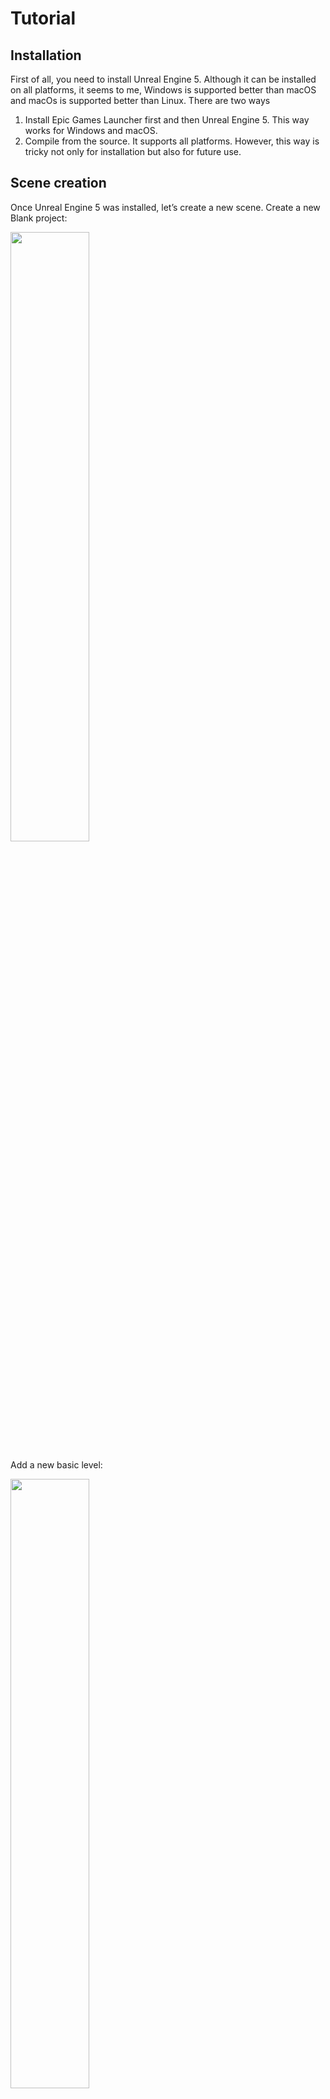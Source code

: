 # **Tutorial**

## **Installation**
First of all, you need to install Unreal Engine 5. Although it can be installed on all platforms, it seems to me, Windows is supported better than macOS and macOs is supported better than Linux.
There are two ways
1. Install Epic Games Launcher first and then Unreal Engine 5. This way works for Windows and macOS.
2. Compile from the source. It supports all platforms. However, this way is tricky not only for installation but also for future use.

## **Scene creation**
Once Unreal Engine 5 was installed, let’s create a new scene. 
Create a new Blank project:

<img src="README_source/ue_00001.png" width=50% height=50%>

Add a new basic level:

<img src="README_source/ue_00002.png" width=50% height=50%>

### **MassEntity**
Now we can start to play around with MassEntity. MassEntity is a plugin in Unreal Engine 5 for data-oriented calculation. The overview could be found [here](https://docs.unrealengine.com/5.0/en-US/overview-of-mass-entity-in-unreal-engine/) or [here](https://www.youtube.com/watch?v=f9q8A-9DvPo). The first application was the demo The Matrix Awakens. The plugin is quite new and still in development. And unfortunately, the documentation is missing and the existing tutorials which could be found are a bit outdated.
I used [this tutotrial](https://www.youtube.com/watch?v=2LvUB3_PAhI). There were no problems except a few easy to solve. So you can follow it with some small changes to solve possible problems that I’ll describe below
When you open `BP_CrowdCharacter`, you should see four warning starting by `Get SkeletalMesh: ` :

<img src="README_source/ue_00008.png" width=50% height=50%>

As written in warnings, replace all problem nodes by GetSkeletalMeshAsset:

<img src="README_source/ue_00009.png" width=35% height=35%>
<img src="README_source/ue_00010.png" width=37.25% height=37.25%>

At 6:00, add two fragments (Transform Fragments and Agent Radius Fragments) into Assorted Fragments. Simulation doesn’t work without those two fragments.

<img src="README_source/ue_00017.png" width=50% height=50%>

While starting the simulation you can see this error: 

<img src="README_source/ue_00018.png" width=30% height=30%>

I didn’t figure out how to fix it. I only found [this discussion on the official UE forum](https://forums.unrealengine.com/t/solved-ue5-mass-ai-some-traits-are-requiring-the-presence-of-fragments-which-are-missing/691512). Anyway, the simulation works.
At 8:02, don’t close `DA_CrowdAgent`, but expand the StateTree fragment and create a StateTree following this way. I don’t know (likely a bug) why, but the way it's presented in the video doesn’t work : it is impossible to select the StateTree in the fragment setting.

<img src="README_source/ue_00016.png" width=50% height=50%>

Now we have a pedestrian simulation. Time to capture and create annotations.

## **Masking** 
Unreal Engine 5 has several methods to create masks. You can find videos about them, for example [here](https://www.youtube.com/watch?v=PiQ_JLJKi0M) and [here](https://www.youtube.com/watch?v=JH07z9Ap1hk). I recommend you to watch the first video. Next we’ll see how to create instance segmentation masks via a stencil buffer.
The stencil buffer is one of multiple buffers used for rendering. The objective of this buffer is to limit the area of rendering. The possible way of its application can be found below: https://www.youtube.com/watch?v=EzM8LGzMjmc
The first thing we need is to enable Custom Depth-Stencil Pass.
Edit->Project Setings…. 

<img src="README_source/ue_00019.png" width=30% height=30%>

Write “depth” and enable Custom Depth-Stencil Pass with the value Enabled with stencil 

<img src="README_source/ue_00020.png" width=50% height=50%>

If you want to change the stencil value of an object, select the object, enable Render CustomDepth Pass in its settings and set a value you wish to Custom DepthStencil Value. 
Example with a plane: 

<img src="README_source/ue_00021.png" width=20% height=20%>

It is possible to visualize the scene with the stencil value. Click Lit->Buffer Visualization->Custom Stencil 

<img src="README_source/ue_00022.png" width=25% height=25%>

Let's return to `BP_CrowdCharacter`. Actors created by MassEntity system don’t exist at the begging of the simulation/game. So, iterating through all objects in the scene and changing their stencil value at the beginning is not a good idea. This is the reason why [UnrealGT](https://github.com/unrealgt/unrealgt) doesn’t work with the MassEntity system. It seems there are two ways to handle it:
1. Use MassSpawner from the MassEntity system in order to set the stencil value (honestly I tried this approach several times, didn't succeed)
2. Set the stencil value in ”the constructor” of `BP_CrowdCharacter`
As you might have guessed, I’am going to show the second approach. 
Open BP_CrowdCharacter. Add a new function, call it SetStencilValue and drop into SetupComponents. Open this function and create a Blueprint graph as shown below. ue_00024.
The logic is pretty simple. We get an array of all objects of class `BP_CrowdCharacter` that have been created until the present. The length of this array plus one is used as the stencil value of Mesh or Groom Components of the new object of class `BP_CrowdCharacter`. In our case, Skeletal Mesh Components are Bottom, Shoes, Top, Accessory, Body, Face, Hair, Beard, Mustache.

Return to the ConstructionScript. 

<img src="README_source/ue_00025.png" width=20% height=20%>

And add the SetStencilValue function. 

<img src="README_source/ue_00026.png" width=50% height=50%>

Now we need to create a post processing material. It could be used for masking, depth map, normal map or whatever.
Right click and chose “Material”:

<img src="README_source/ue_pm_001.png" width=50% height=50%>

Open it and change “Material domain” from “Surface” to “Post Process”: 

<img src="README_source/ue_pm_002.png" width=50% height=50%>

Right click and add “Scene Texture”: 

<img src="README_source/ue_pm_003.png" width=50% height=50%>

Change “Scene Texture Id” from “SceneColor” to “CustomStencil”: 

<img src="README_source/ue_pm_004.png" width=50% height=50%>

Right click and add the Divide node. Connect all nodes:

<img src="README_source/ue_pm_005.png" width=50% height=50%>

You can find the example of a post processing material for the depth capture: 

<img src="README_source/ue_pm_006.png" width=50% height=50%>


## **Writing on disk**
There is a very good tutorial about Image capturing for Unreal Engine 4, 5 - [link](https://github.com/TimmHess/UnrealImageCapture).
A few words about it. The main idea is to capture the screen without blocking RenderThread and GameThread. Otherwise, FPS is dropped down (until 3-5). A render request is placed on the UE rendering pipeline. Once the render request is completed and all data (i.e. screen capture, masks, depth) is ready, we save the data to disk via an asynchronous procedure in order not to block GameThread.
I recommend you to read the [full tutorial](https://github.com/TimmHess/UnrealImageCapture) mentioned above.

I've added several changes to the ‘CameraCaptureManager’ class, but the general structure stays the same.
1. CaptureComponent (USceneCaptureComponent2D) is created and attached to the RootComponent in the constructor.
2. CaptureComponent->GetCaptureComponent2D()->... is replaced just by CaptureComponent->...
3. I removed the .png format and float scene capturing for CaptureManager
4. The original code is a bit outdated (if the comments in the source code of UE 5.1 are still reliable). All preparations for writing to disk could be done just by one line: ImageWrapperModule.CompressImage(ImgData, EImageFormat::PNG, FImageView(nextRenderRequest->Image.GetData(), FrameWidth, FrameHeight));
5. Implemented a code in order to transform mask into rle-encoding
6. Added structs for CoCo-like annotations (in the folder CoCoDataStruct)
7. Added RunAsyncJsonSaveTask AsyncSaveJsonToDiskTask to save json to disk
8. All AsyncTasks moved to separated files in the folder AsyncTasks

Unreal Engine includes the class [FJsonObjectConverter](https://docs.unrealengine.com/4.27/en-US/API/Runtime/JsonUtilities/FJsonObjectConverter/) that can convert a UStruct (defined by you) to JsonObject and vice versa. Then the JsonObject can be serialized and write to disk by [FFileHelper](https://docs.unrealengine.com/4.27/en-US/API/Runtime/Core/Misc/FFileHelper/)::SaveStringToFile
